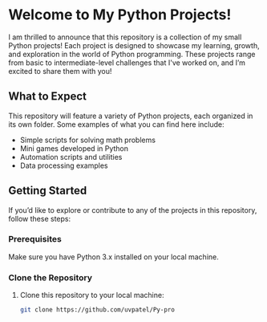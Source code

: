 # Welcome to My Python Projects!

I am thrilled to announce that this repository is a collection of my small Python projects! Each project is designed to showcase my learning, growth, and exploration in the world of Python programming. These projects range from basic to intermediate-level challenges that I've worked on, and I’m excited to share them with you!

## What to Expect

This repository will feature a variety of Python projects, each organized in its own folder. Some examples of what you can find here include:

- Simple scripts for solving math problems
- Mini games developed in Python
- Automation scripts and utilities
- Data processing examples

## Getting Started

If you’d like to explore or contribute to any of the projects in this repository, follow these steps:

### Prerequisites

Make sure you have Python 3.x installed on your local machine.

### Clone the Repository

1. Clone this repository to your local machine:

   ```bash
   git clone https://github.com/uvpatel/Py-pro
